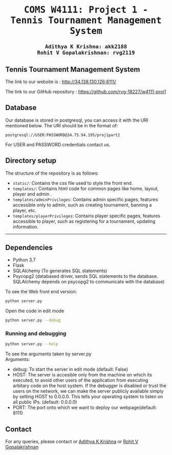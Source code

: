 <div align="center">

<samp>

<h1> COMS W4111: Project 1 - Tennis Tournament Management System</h1>

<h3> Adithya K Krishna: akk2188 <br> Rohit V Gopalakrishnan: rvg2119 </h3>
</samp>   

</div>     

## Tennis Tournament Management System
The link to our website is : http://34.138.130.126:8111/

The link to our GitHub repository : https://github.com/rvg-18227/w4111-proj1

## Database
Our database is stored in postgresql, you can access it with the URI mentioned below. The URI should be in the format of:

    postgresql://USER:PASSWORD@34.75.94.195/proj1part2

For USER and PASSWORD credentials contact us.


## Directory setup
<!---------------------------------------------------------------------------------------------------------------->
The structure of the repository is as follows: 

- `static/`: Contains the css file used to style the front end.
- `templates/`: Contains html code for common pages like home, layout, player and admin .
- `templates/adminPrivileges`: Contains admin specific pages, features accessible only to admin, such as creating tournament, banning a player, etc.
- `templates/playerPrivileges`: Contains player specific pages, features accessible to player, such as registering for a tournament, 
                                updating information.

---

## Dependencies
- Python 3.7
- Flask
- SQLAlchemy (To generates SQL statements)
- Psycopg2 (databased driver, sends SQL statements to the database. SQLAlchemy depends on psycopg2 to communicate with the database)


To see the Web front end version:
```bash
python server.py
```

Open the code in edit mode
```bash
python server.py --debug 
```

### Running and debugging
```bash
python server.py --help 
```
To see the arguments taken by server.py <br>
Arguments:

- debug: To start the server in edit mode (default: False)
- HOST: The server is accesible only from the machine on which its executed, to avoid other users of the application from executing  
        arbitary code on the host system. If the debugger is disabled or trust the users on the network, we can make the server publicly available simply by setting  HOST to 0.0.0.0. This tells your operating system to listen on all public IPs. (default: 0.0.0.0)
- PORT: The port onto which we want to deploy our webpage(default: 8111)

## Contact

For any queries, please contact or [Adithya K Krishna](mailto:adithya.krishnakumar@gmail.com) or [Rohit V Gopalakrishnan](mailto:rohitvg27@gmail.com)
